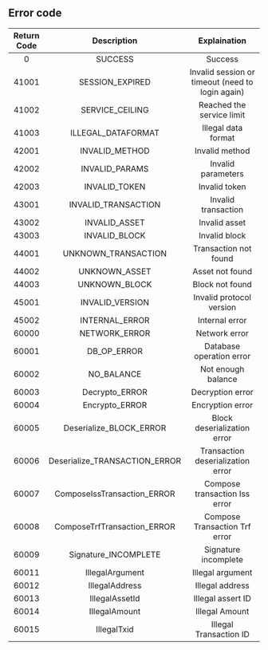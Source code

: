 

## Error code

| Return Code | Description                   | Explaination                                     |
| :----------:|:-----------------------------:|:------------------------------------------------:|
| 0           | SUCCESS                       | Success                                          |
| 41001       | SESSION_EXPIRED               | Invalid session or timeout (need to login again) |
| 41002       | SERVICE_CEILING               | Reached the service limit                        |
| 41003       | ILLEGAL_DATAFORMAT            | Illegal data format                              |
| 42001       | INVALID_METHOD                | Invalid method                                   |
| 42002       | INVALID_PARAMS                | Invalid parameters                               |
| 42003       | INVALID_TOKEN                 | Invalid token                                    |
| 43001       | INVALID_TRANSACTION           | Invalid transaction                              |
| 43002       | INVALID_ASSET                 | Invalid asset                                    |
| 43003       | INVALID_BLOCK                 | Invalid block                                    |
| 44001       | UNKNOWN_TRANSACTION           | Transaction not found                            |
| 44002       | UNKNOWN_ASSET                 | Asset not found                                  |
| 44003       | UNKNOWN_BLOCK                 | Block not found                                  |
| 45001       | INVALID_VERSION               | Invalid protocol version                         |
| 45002       | INTERNAL_ERROR                | Internal error                                   |
| 60000       | NETWORK_ERROR                 | Network error                                    |
| 60001       | DB_OP_ERROR                   | Database operation error                         |
| 60002       | NO_BALANCE                    | Not enough balance                               |
| 60003       | Decrypto_ERROR                | Decryption error                                 |
| 60004       | Encrypto_ERROR                | Encryption error                                 |
| 60005       | Deserialize_BLOCK_ERROR       | Block deserialization error                      |
| 60006       | Deserialize_TRANSACTION_ERROR | Transaction deserialization error                |
| 60007       | ComposeIssTransaction_ERROR   | Compose transaction Iss error                    |
| 60008       | ComposeTrfTransaction_ERROR   | Compose Transaction Trf error                    |
| 60009       | Signature_INCOMPLETE          | Signature incomplete                             |
| 60011       | IllegalArgument               | Illegal argument                                 |
| 60012       | IllegalAddress                | Illegal address                                  |
| 60013       | IllegalAssetId                | Illegal assert ID                                |
| 60014       | IllegalAmount                 | Illegal Amount                                   |
| 60015       | IllegalTxid                   | Illegal Transaction ID                           |
